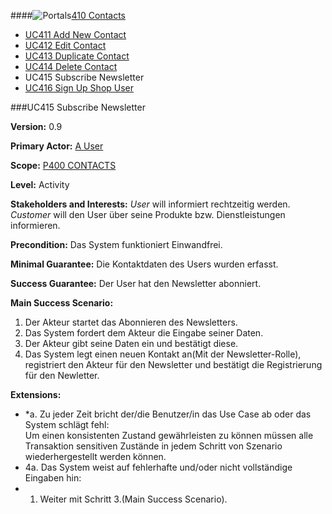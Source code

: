 ####![Portals](https://raw.github.com/massiveart/sulu-docs/master/use-cases/images/package-contacts.png)[410 Contacts](https://github.com/massiveart/sulu-docs/tree/master/use-cases/p400/p410 "410 Contacts")
 
* [UC411 Add New Contact](https://github.com/massiveart/sulu-docs/tree/master/use-cases/p400/p410/UC411.md "UC411 Add New Contact")
* [UC412 Edit Contact](https://github.com/massiveart/sulu-docs/tree/master/use-cases/p400/p410/UC412.md "UC412 Edit Contact")
* [UC413 Duplicate Contact](https://github.com/massiveart/sulu-docs/tree/master/use-cases/p400/p410/UC413.md "UC413 Duplicate Contact")
* [UC414 Delete Contact](https://github.com/massiveart/sulu-docs/tree/master/use-cases/p400/p410/UC414.md "UC414 Delete Contact")
* UC415 Subscribe Newsletter
* [UC416 Sign Up Shop User](https://github.com/massiveart/sulu-docs/tree/master/use-cases/p400/p410/UC416.md "UC416 Sign Up Shop User")

###UC415 Subscribe Newsletter

**Version:** 0.9
 
**Primary Actor:** [A User](https://github.com/massiveart/sulu-docs/tree/master/use-cases/actors.md "Actors") 

**Scope:** [P400 CONTACTS](https://github.com/massiveart/sulu-docs/tree/master/use-cases/p400-contacts "400 CONTACTS")

**Level:** Activity

**Stakeholders and Interests:** *User* will informiert rechtzeitig werden. *Customer* will den User über seine Produkte bzw. Dienstleistungen informieren.
 
**Precondition:** Das System funktioniert Einwandfrei.

**Minimal Guarantee:** Die Kontaktdaten des Users wurden erfasst.

**Success Guarantee:** Der User hat den Newsletter abonniert.

**Main Success Scenario:** 

1. Der Akteur startet das Abonnieren des Newsletters.
2. Das System fordert dem Akteur die Eingabe seiner Daten.
3. Der Akteur gibt seine Daten ein und bestätigt diese.
4. Das System legt einen neuen Kontakt an(Mit der Newsletter-Rolle), registriert den Akteur für den Newsletter und bestätigt die Registrierung für den Newletter.

**Extensions:**
* *a. Zu jeder Zeit bricht der/die Benutzer/in das Use Case ab oder das System schlägt fehl:	
Um einen konsistenten Zustand gewährleisten zu können müssen alle Transaktion sensitiven Zustände in jedem Schritt von Szenario wiederhergestellt werden können.
* 4a. Das System weist auf fehlerhafte und/oder nicht vollständige Eingaben hin:
 * 1. Weiter mit Schritt 3.(Main Success Scenario).

